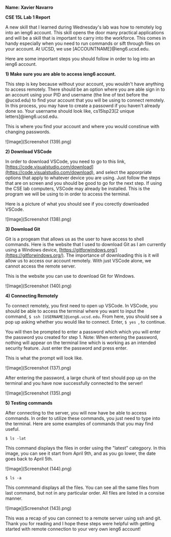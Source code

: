 __Name: Xavier Navarro__

__CSE 15L Lab 1 Report__

A new skill that I learned during Wednesday's lab was how to remotely log into an ieng6 account. This skill opens the door many practical applications and will be a skill that is important to carry into the workforce. This comes in handy especially when you need to run commands or sift through files on your account. At UCSD, we use [ACCOUNTNAME]@ieng6.ucsd.edu.

Here are some important steps you should follow in order to log into an ieng6 account.

__1) Make sure you are able to access ieng6 account.__

This step is key because without your account, you wouldn't have anything to access remotely. There should be an option where you are able sign in to an account using your PID and username (the line of text before the @ucsd.edu) to find your account that you will be using to connect remotely. In this process, you may have to create a passowrd if you haven't already done so. Your username should look like, cs15lsp23[2 unique letters]@ieng6.ucsd.edu.

This is where you find your account and where you would constinue with changing passwords.

![Image](Screenshot (139).png)

__2) Download VSCode__

In order to download VSCode, you need to go to this link, [https://code.visualstudio.com/download](https://code.visualstudio.com/download), and select the apporpriate options that apply to whatever device you are using. Just follow the steps that are on screen and you should be good to go for the next step. If using the CSE lab computers, VSCode may already be installed. This is the program we will be using to in order to access the terminal.

Here is a picture of what you should see if you corectly downloaded VSCode.

![Image](Screenshot (138).png)

__3) Download Git__

Git is a progeam that allows us as the user to have access to shell commands. Here is the website that I used to download Git as I am currently using a Windows device, [https://gitforwindows.org/](https://gitforwindows.org/). The importance of downloading this is it will allow us to access our account remotely. With just VSCode alone, we cannot access the remote server.

This is the website you can use to download Git for Windows.

![Image](Screenshot (140).png)

__4) Connecting Remotely__

To connect remotely, you first need to open up VSCode. In VSCode, you should be able to access the terminal where you want to input the command, ```$ ssh [USERNAME]@ieng6.ucsd.edu```. From here, you should see a pop up asking whether you would like to connect. Enter, ```$ yes ```, to continue.

You will then be prompted to enter a password which which you will enter the password you created for step 1. Note: When entering the password, nothing will appear on the terminal line which is working as an intended security feature. Just enter the password and press enter.

This is what the prompt will look like.

![Image](Screenshot (137).png)

After entering the password, a large chunk of text should pop up on the terminal and you have now successfully connected to the server!

![Image](Screenshot (135).png)

__5) Testing commands__

After connecting to the server, you will now have be able to access commands. In order to utilize these commands, you just need to type into the terminal. Here are some examples of commands that you may find useful.

```$ ls -lat```

This command displays the files in order using the "latest" categpory. In this image, you can see it start from April 9th, and as you go lower, the date goes back to April 5th.

![Image](Screenshot (144).png)

```$ ls -a```

This commmand displays all the files. You can see all the same files from last command, but not in any particular order. All files are listed in a consise manner.

![Image](Screenshot (143).png)

This was a recap of you can connect to a remote server using ssh and git. Thank you for reading and I hope these steps were helpful with getting started with remote connection to your very own ieng6 account!
